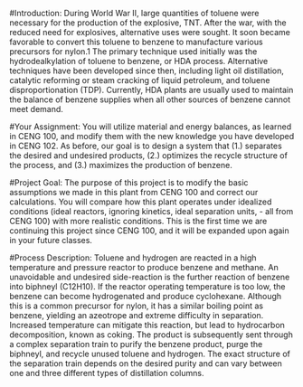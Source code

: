#Introduction:
During World War II, large quantities of toluene were necessary for the production of the
explosive, TNT. After the war, with the reduced need for explosives, alternative uses were sought.
It soon became favorable to convert this toluene to benzene to manufacture various precursors for
nylon.1 The primary technique used initially was the hydrodealkylation of toluene to benzene, or
HDA process. Alternative techniques have been developed since then, including light oil
distillation, catalytic reforming or steam cracking of liquid petroleum, and toluene
disproportionation (TDP). Currently, HDA plants are usually used to maintain the balance of
benzene supplies when all other sources of benzene cannot meet demand.

#Your Assignment:
You will utilize material and energy balances, as learned in CENG 100, and modify them with the
new knowledge you have developed in CENG 102. As before, our goal is to design a system that
(1.) separates the desired and undesired products, (2.) optimizes the recycle structure of the
process, and (3.) maximizes the production of benzene.

#Project Goal:
The purpose of this project is to modify the basic assumptions we made in this plant from CENG
100 and correct our calculations. You will compare how this plant operates under idealized
conditions (ideal reactors, ignoring kinetics, ideal separation units, - all from CENG 100) with
more realistic conditions. This is the first time we are continuing this project since CENG 100,
and it will be expanded upon again in your future classes.

#Process Description:
Toluene and hydrogen are reacted in a high temperature and pressure reactor to produce benzene
and methane. An unavoidable and undesired side-reaction is the further reaction of benzene into
biphneyl (C12H10). If the reactor operating temperature is too low, the benzene can become
hydrogenated and produce cyclohexane. Although this is a common precursor for nylon, it has a
similar boiling point as benzene, yielding an azeotrope and extreme difficulty in separation.
Increased temperature can mitigate this reaction, but lead to hydrocarbon decomposition, known
as coking. The product is subsequently sent through a complex separation train to purify the
benzene product, purge the biphneyl, and recycle unused toluene and hydrogen. The exact
structure of the separation train depends on the desired purity and can vary between one and
three different types of distillation columns.

